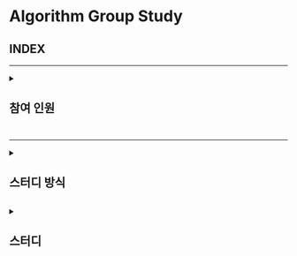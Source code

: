# Algorithm Group Study

## INDEX
---
<details>
<summary> <h2> 참여 인원 <h2> </summary>
<div markdown="1">
  
 이원일, 이아현, 임유정, 조홍준
</div>
</details>
  
---- 
  
<details>
<summary> <h2> 스터디 방식 <h2> </summary>
<div markdown="1">
  - 횟수 : 약 주 2회(요일은 사전 조율)
  - 참여 인원당 한 문제씩 선정 후 풀이
  - 공통 레포지토리에 push하기
  - 필수사항 !
      - 주석
      - 폴더 형식
          /071W/
              SWEA문제번호/
                  README.md
                  문제번호_영문이름.py
  - 스터디 전날 코드별로 질문 남기기
  - 스터디 당일 코멘트 답변 및 코드 설명
</div>
</details>

<details>
<summary> <h2> 스터디 <h2> </summary>
<div markdown="1">
  2022. 07. 22 <1주차 스터디>
    - SWEA 1979 '어디에 단어가 들어갈 수 있을까'
      -> 알고리즘 핵심 개념 : 
          1. 연속된 수 뽑아내기
          2. 대각 대칭 사용해서 행과 열을 바꾸기
    - SWEA 1859 '백만장자 프로젝트'
          1. 최대 이득이라는 개념에 따른 접근 방법
          2. 방대한 Input 값에 따른 메모리 사용 최소화
          3. 함수 사용이 늘면 연산 수가 늘어남에 따라 계산시간이 늘어난다.
          
  
</div>
</details>

